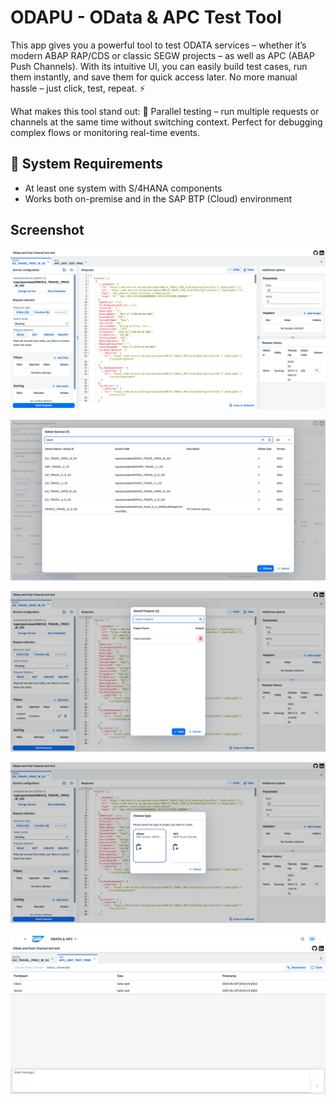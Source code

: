 # ODAPU - OData & APC Test Tool

This app gives you a powerful tool to test ODATA services – whether it’s modern ABAP RAP/CDS or classic SEGW projects – as well as APC (ABAP Push Channels).
With its intuitive UI, you can easily build test cases, run them instantly, and save them for quick access later.
No more manual hassle – just click, test, repeat. ⚡

What makes this tool stand out:
🚀 Parallel testing – run multiple requests or channels at the same time without switching context. Perfect for debugging complex flows or monitoring real-time events.

## 🔧 System Requirements
- At least one system with S/4HANA components
- Works both on-premise and in the SAP BTP (Cloud) environment

## Screenshot

![Main Screen](./screenshots/main.png)

![Service Search](./screenshots/service-search.png)

![Project Load](./screenshots/project-load.png)

![New Project](./screenshots/new-project.png)

![APC](./screenshots/apc.png)